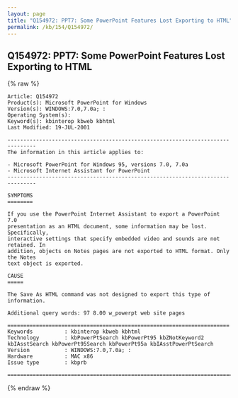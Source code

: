 ```yaml
---
layout: page
title: "Q154972: PPT7: Some PowerPoint Features Lost Exporting to HTML"
permalink: /kb/154/Q154972/
---
```


## Q154972: PPT7: Some PowerPoint Features Lost Exporting to HTML

{% raw %}

	Article: Q154972
	Product(s): Microsoft PowerPoint for Windows
	Version(s): WINDOWS:7.0,7.0a; :
	Operating System(s): 
	Keyword(s): kbinterop kbweb kbhtml
	Last Modified: 19-JUL-2001
	
	-------------------------------------------------------------------------------
	The information in this article applies to:
	
	- Microsoft PowerPoint for Windows 95, versions 7.0, 7.0a 
	- Microsoft Internet Assistant for PowerPoint 
	-------------------------------------------------------------------------------
	
	SYMPTOMS
	========
	
	If you use the PowerPoint Internet Assistant to export a PowerPoint 7.0
	presentation as an HTML document, some information may be lost. Specifically,
	interactive settings that specify embedded video and sounds are not retained. In
	addition, objects on Notes pages are not exported to HTML format. Only the Notes
	text object is exported.
	
	CAUSE
	=====
	
	The Save As HTML command was not designed to export this type of information.
	
	Additional query words: 97 8.00 w_powerpt web site pages
	
	======================================================================
	Keywords          : kbinterop kbweb kbhtml 
	Technology        : kbPowerPtSearch kbPowerPt95 kbZNotKeyword2 kbIAsstSearch kbPowerPt95Search kbPowerPt95a kbIAsstPowerPtSearch
	Version           : WINDOWS:7.0,7.0a; :
	Hardware          : MAC x86
	Issue type        : kbprb
	
	=============================================================================
	

{% endraw %}
